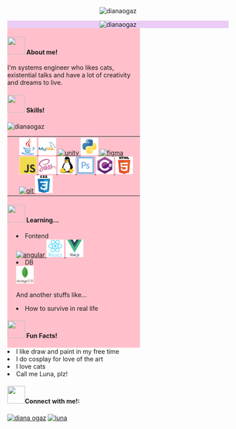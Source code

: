 <p align="center">
    <img src="https://komarev.com/ghpvc/?username=dianaogaz&label=Profile%20views&color=0e75b6&style=flat"
        alt="dianaogaz" />
</p>
<div align="center" , style="background-color: rgba(215, 149, 235, 0.466);">
    <img src="https://media.tenor.com/nqMC-PZUsUwAAAAC/studio-ghibli.gif" alt="dianaogaz" />
</div>

<div style="display: flex;">
    <div style="background-color: pink; width: 60%;">
        <h4> <img src="https://i.pinimg.com/originals/e3/43/ec/e343ec80a8b6af8083e1bd82cac10585.gif" width="40px"
                height="40px"> About me! </h4>
        <p>I'm systems engineer who likes cats, existential talks and have a lot of creativity and dreams to live. </p>
        <h4><img src="https://i.pinimg.com/originals/e3/43/ec/e343ec80a8b6af8083e1bd82cac10585.gif" width="40px"
                height="40px"> Skills! </h4>
        <img align="center"
                src="https://github-readme-stats.vercel.app/api/top-langs?username=dianaogaz&show_icons=true&locale=en&layout=compact"
                alt="dianaogaz" width="300" />
        <table>
            <tr>
                <td>
                    <div style="padding-left: 20px;"> 
            <a href="https://www.java.com" target="_blank" rel="noreferrer"> <img
                    src="https://raw.githubusercontent.com/devicons/devicon/master/icons/java/java-original.svg"
                    alt="java" width="40" height="40" /> </a>
            <a href="https://www.mysql.com/" target="_blank" rel="noreferrer"> <img
                    src="https://raw.githubusercontent.com/devicons/devicon/master/icons/mysql/mysql-original-wordmark.svg"
                    alt="mysql" width="40" height="40" /> </a>
            <a href="https://unity.com/" target="_blank" rel="noreferrer"> <img
                    src="https://www.vectorlogo.zone/logos/unity3d/unity3d-icon.svg" alt="unity" width="40"
                    height="40" /> </a>
            <a href="https://www.python.org" target="_blank" rel="noreferrer"> <img
                    src="https://raw.githubusercontent.com/devicons/devicon/master/icons/python/python-original.svg"
                    alt="python" width="40" height="40" /> </a>
            <a href="https://www.figma.com/" target="_blank" rel="noreferrer"> <img
                    src="https://www.vectorlogo.zone/logos/figma/figma-icon.svg" alt="figma" width="40" height="40" />
            </a>
            <a href="https://developer.mozilla.org/en-US/docs/Web/JavaScript" target="_blank" rel="noreferrer"> <img
                    src="https://raw.githubusercontent.com/devicons/devicon/master/icons/javascript/javascript-original.svg"
                    alt="javascript" width="40" height="40" /> </a>
            <a href="https://sass-lang.com" target="_blank" rel="noreferrer"> <img
                    src="https://raw.githubusercontent.com/devicons/devicon/master/icons/sass/sass-original.svg"
                    alt="sass" width="40" height="40" /> </a>
            <a href="https://www.linux.org/" target="_blank" rel="noreferrer"> <img
                    src="https://raw.githubusercontent.com/devicons/devicon/master/icons/linux/linux-original.svg"
                    alt="linux" width="40" height="40" /> </a>
            <a href="https://www.photoshop.com/en" target="_blank" rel="noreferrer"> <img
                    src="https://raw.githubusercontent.com/devicons/devicon/master/icons/photoshop/photoshop-line.svg"
                    alt="photoshop" width="40" height="40" /> </a>
            <a href="https://www.w3schools.com/cs/" target="_blank" rel="noreferrer"> <img
                    src="https://raw.githubusercontent.com/devicons/devicon/master/icons/csharp/csharp-original.svg"
                    alt="csharp" width="40" height="40" /> </a>
            <a href="https://www.w3.org/html/" target="_blank" rel="noreferrer"> <img
                    src="https://raw.githubusercontent.com/devicons/devicon/master/icons/html5/html5-original-wordmark.svg"
                    alt="html5" width="40" height="40" /> </a>
            <a href="https://git-scm.com/" target="_blank" rel="noreferrer"> <img
                    src="https://www.vectorlogo.zone/logos/git-scm/git-scm-icon.svg" alt="git" width="40" height="40" />
            </a>
            <a href="https://www.w3schools.com/css/" target="_blank" rel="noreferrer"> <img
                    src="https://raw.githubusercontent.com/devicons/devicon/master/icons/css3/css3-original-wordmark.svg"
                    alt="css3" width="40" height="40" /> </a>
                    </div>
                </td>
            </tr>
        </table>
        

<h4><img src="https://i.pinimg.com/originals/e3/43/ec/e343ec80a8b6af8083e1bd82cac10585.gif" width="40px"
                height="40px"> Learning... </h4>
        <div style="margin-left: 20px;">
            <li>Fontend</li>
            <a href="https://angular.io" target="_blank" rel="noreferrer"> <img
                    src="https://angular.io/assets/images/logos/angular/angular.svg" alt="angular" width="40"
                    height="40" /> </a>
            <a href="https://reactjs.org/" target="_blank" rel="noreferrer"> <img
                    src="https://raw.githubusercontent.com/devicons/devicon/master/icons/react/react-original-wordmark.svg"
                    alt="react" width="40" height="40" /> </a>
            <a href="https://vuejs.org/" target="_blank" rel="noreferrer"> <img
                    src="https://raw.githubusercontent.com/devicons/devicon/master/icons/vuejs/vuejs-original-wordmark.svg"
                    alt="vuejs" width="40" height="40" /> </a>
            <li>DB</li>
            <a href="https://www.mongodb.com/" target="_blank" rel="noreferrer"> <img
                    src="https://raw.githubusercontent.com/devicons/devicon/master/icons/mongodb/mongodb-original-wordmark.svg"
                    alt="mongodb" width="40" height="40" /> </a>
            <p>And another stuffs like...
            <li>How to survive in real life </li>
            </p>
        </div>

<h4> <img src="https://i.pinimg.com/originals/e3/43/ec/e343ec80a8b6af8083e1bd82cac10585.gif" width="40px"
                height="40px"> Fun Facts! </h4>
        </div>
        </div>

   <li>I like draw and paint in my free time</li>
   <li>I do cosplay for love of the art</li>
   <li>I love cats</li>
   <li>Call me Luna, plz!</li>
     

<h4 align="left"> <img src="https://i.pinimg.com/originals/e3/43/ec/e343ec80a8b6af8083e1bd82cac10585.gif"
                width="40px" height="40px">Connect with me!:</h4>
        <p align="left">
            <a href="https://linkedin.com/in/diana ogaz" target="blank"><img align="center"
                    src="https://raw.githubusercontent.com/rahuldkjain/github-profile-readme-generator/master/src/images/icons/Social/linked-in-alt.svg"
                    alt="diana ogaz" height="30" width="40" /></a>
            <a href="https://stackoverflow.com/users/luna" target="blank"><img align="center"
                    src="https://raw.githubusercontent.com/rahuldkjain/github-profile-readme-generator/master/src/images/icons/Social/stack-overflow.svg"
                    alt="luna" height="30" width="40" /></a>
        </p>
    </div>
</div>


